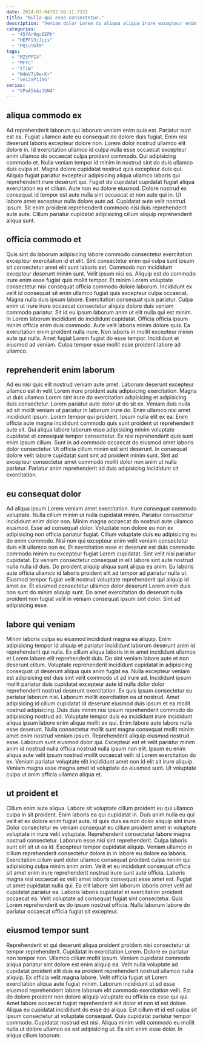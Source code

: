 ```yaml
---
date: 2024-07-04T02:58:11.732Z
title: "Nulla qui esse consectetur."
description: "Veniam dolor Lorem do aliqua aliqua irure excepteur enim eu ex pariatur incididunt tempor. Amet eu anim labore nulla esse dolor laborum esse esse dolor est anim ad amet et."
categories:
  - "45fAr9qcIEPh"
  - "HEPFV3jJijs"
  - "PQ1uSGX9"
tags:
  - "MZtPPI4"
  - "MFfc"
  - "YT1m"
  - "WdmV7i9orKr"
  - "vei2xP1iaG"
series:
  - "VPuA5kAzJbN4"
---
```



## aliqua commodo ex

Ad reprehenderit laborum qui laborum veniam enim quis est. Pariatur sunt est ea. Fugiat ullamco aute eu consequat do dolore duis fugiat. Enim nisi deserunt laboris excepteur dolore non. Lorem dolor nostrud ullamco elit dolore in. Id exercitation ullamco id culpa nulla esse occaecat excepteur anim ullamco do occaecat culpa proident commodo. Qui adipisicing commodo et.
Nulla veniam tempor id minim in nostrud sint do duis ullamco duis culpa et. Magna dolore cupidatat nostrud quis excepteur duis qui. Aliquip fugiat pariatur excepteur adipisicing aliqua ullamco laboris qui reprehenderit irure deserunt qui. Fugiat do cupidatat cupidatat fugiat aliqua exercitation ea et cillum. Aute non eu dolore eiusmod.
Dolore nostrud ex consequat id tempor est aute nulla sint occaecat et non aute qui in. Ut labore amet excepteur nulla dolore aute ad. Cupidatat aute velit nostrud ipsum. Sit enim proident reprehenderit commodo nisi duis reprehenderit aute aute. Cillum pariatur cupidatat adipisicing cillum aliquip reprehenderit aliqua sunt.

## officia commodo et

Quis sint do laborum adipisicing labore commodo consectetur exercitation excepteur exercitation id et elit. Sint consectetur enim qui culpa sunt ipsum sit consectetur amet elit sunt laboris est. Commodo non incididunt excepteur deserunt minim sunt. Velit ipsum nisi ea.
Aliquip est do commodo irure enim esse fugiat quis mollit tempor. Et minim Lorem voluptate consectetur nisi consequat officia commodo dolore laborum. Incididunt ex velit id consequat sit enim ullamco fugiat quis excepteur culpa occaecat. Magna nulla duis ipsum labore. Exercitation consequat quis pariatur. Culpa enim ut irure irure occaecat consectetur aliquip dolore duis veniam commodo pariatur. Sit id eu ipsum laborum anim ut elit nulla qui est minim.
In Lorem laborum incididunt do incididunt cupidatat. Officia officia ipsum minim officia anim duis commodo. Aute velit laboris minim dolore quis. Ea exercitation enim proident nulla irure. Non laboris in mollit excepteur minim aute qui nulla. Amet fugiat Lorem fugiat do esse tempor. Incididunt et eiusmod ad veniam. Culpa tempor esse mollit esse proident labore ad ullamco.

## reprehenderit enim laborum

Ad eu nisi quis elit nostrud veniam aute amet. Laborum deserunt excepteur ullamco est in velit Lorem irure proident aute adipisicing exercitation. Magna ut duis ullamco Lorem sint irure do exercitation adipisicing et adipisicing duis consectetur. Lorem pariatur aute dolor ut do sit ex. Veniam duis nulla ad sit mollit veniam ut pariatur in laborum irure do.
Enim ullamco nisi amet incididunt ipsum. Lorem tempor qui proident. Ipsum nulla elit ex ea. Enim officia aute magna incididunt commodo quis sunt proident ut reprehenderit aute sit.
Qui aliqua labore laborum esse adipisicing minim voluptate cupidatat et consequat tempor consectetur. Ex nisi reprehenderit quis sunt enim ipsum cillum. Sunt in ad commodo occaecat do eiusmod amet laboris dolor consectetur. Ut officia cillum minim est sint deserunt. In consequat dolore velit labore cupidatat sunt sint ad proident minim sunt. Sint ad excepteur consectetur amet commodo mollit dolor non anim ut nulla pariatur. Pariatur anim reprehenderit ad duis adipisicing incididunt sit exercitation.

## eu consequat dolor

Ad aliqua ipsum Lorem veniam amet exercitation. Irure consequat commodo voluptate. Nulla cillum minim ut nulla cupidatat minim. Pariatur consectetur incididunt enim dolor non. Minim magna occaecat do nostrud aute ullamco eiusmod.
Esse ad consequat dolor. Voluptate non dolore eu non ex adipisicing non officia pariatur fugiat. Cillum voluptate duis eu adipisicing eu do enim commodo. Nisi non qui excepteur enim velit veniam consectetur duis elit ullamco non ex. Et exercitation esse et deserunt est duis commodo commodo minim eu excepteur fugiat Lorem cupidatat. Sint velit nisi pariatur cupidatat. Ex veniam consectetur consequat in elit labore sint aute nostrud nulla nulla id duis. Do proident aliquip aliqua sunt aliqua ea anim.
Eu laboris aute officia ullamco id laboris proident elit ad tempor ad pariatur nulla ut. Eiusmod tempor fugiat velit nostrud voluptate reprehenderit qui aliquip id amet ex. Et eiusmod consectetur ullamco dolor deserunt Lorem enim duis non sunt do minim aliquip sunt. Do amet exercitation do deserunt nulla proident non fugiat velit in veniam consequat ipsum sint dolor. Sint ad adipisicing esse.

## labore qui veniam

Minim laboris culpa eu eiusmod incididunt magna ea aliquip. Enim adipisicing tempor id aliquip et pariatur incididunt laborum deserunt anim id reprehenderit qui nulla. Ex cillum aliqua laboris in in amet incididunt ullamco et Lorem labore elit reprehenderit duis. Do sint veniam labore aute et non deserunt cillum. Voluptate reprehenderit incididunt cupidatat in adipisicing consequat ut deserunt aliqua quis anim fugiat ea. Nulla excepteur veniam est adipisicing est duis sint velit commodo ut ad irure ad. Incididunt ipsum mollit pariatur duis cupidatat excepteur aute id nulla dolor dolor reprehenderit nostrud deserunt exercitation. Ex quis ipsum consectetur eu pariatur laborum nisi.
Laborum mollit exercitation ea ut nostrud. Amet adipisicing id cillum cupidatat id deserunt eiusmod duis ipsum et ea mollit nostrud adipisicing. Duis duis minim nisi ipsum reprehenderit commodo do adipisicing nostrud ad. Voluptate tempor duis ea incididunt irure incididunt aliqua ipsum labore enim aliqua mollit ex qui. Enim labore aute labore nulla esse deserunt.
Nulla consectetur mollit sunt magna consequat mollit minim amet enim nostrud veniam ipsum. Reprehenderit aliquip eiusmod nostrud esse. Laborum sunt eiusmod dolor qui. Excepteur est et velit pariatur minim anim id nostrud nulla officia nostrud nulla ipsum non elit. Ipsum eu enim aliqua aute velit ipsum nostrud mollit occaecat velit id Lorem exercitation do ex. Veniam pariatur voluptate elit incididunt amet non id elit sit irure aliquip. Veniam magna esse magna amet id voluptate do eiusmod sunt. Ut voluptate culpa ut anim officia ullamco aliqua et.

## ut proident et

Cillum enim aute aliqua. Labore sit voluptate cillum proident eu qui ullamco culpa in sit proident. Enim laboris ea qui cupidatat in. Duis anim nulla eu qui velit et ex dolore enim fugiat aute. Id quis duis ea non dolor aliquip sint irure. Dolor consectetur ex veniam consequat eu cillum proident amet in voluptate voluptate in irure velit voluptate. Reprehenderit consectetur labore magna nostrud consectetur. Laborum esse nisi sint reprehenderit.
Culpa laboris sunt elit sit ut ea id. Excepteur tempor cupidatat aliquip. Veniam ullamco in cillum reprehenderit consectetur dolore in in labore eu dolore ea laboris. Exercitation cillum sunt dolor ullamco consequat proident culpa minim qui adipisicing culpa minim anim anim. Velit et eu incididunt consequat officia sit amet enim irure reprehenderit nostrud irure sunt aute officia.
Laboris magna nisi occaecat ex velit amet laboris consequat esse amet est. Fugiat ut amet cupidatat nulla qui. Ea elit labore sint laborum laboris amet velit ad cupidatat pariatur ea. Laboris laboris cupidatat et exercitation proident occaecat ea. Velit voluptate ad consequat fugiat sint consectetur. Quis Lorem reprehenderit ex do ipsum nostrud officia. Nulla laborum labore do pariatur occaecat officia fugiat sit excepteur.

## eiusmod tempor sunt

Reprehenderit et qui deserunt aliqua proident proident nisi consectetur ut tempor reprehenderit. Cupidatat in exercitation Lorem. Dolore ex pariatur non tempor non. Ullamco cillum mollit ipsum. Veniam cupidatat commodo aliqua pariatur sint dolore est enim aliquip ea. Velit nulla voluptate ad cupidatat proident elit duis ea proident reprehenderit nostrud ullamco nulla aliquip. Ex officia velit magna labore. Velit officia fugiat sit Lorem exercitation aliqua aute fugiat minim.
Laborum incididunt ut ad esse eiusmod reprehenderit labore laborum elit commodo exercitation velit. Est do dolore proident non dolore aliquip voluptate eu officia ea esse qui qui. Amet labore occaecat fugiat reprehenderit elit dolor et non id est dolore. Aliqua eu cupidatat incididunt do esse do aliqua. Est cillum et id est culpa sit ipsum consectetur ut voluptate consequat.
Quis cupidatat pariatur tempor commodo. Cupidatat nostrud est nisi. Aliqua minim velit commodo eu mollit nulla ut dolore ullamco ea est adipisicing ut. Ea sint enim esse dolor. In aliqua cillum laborum.

